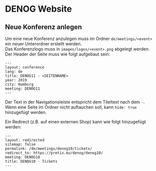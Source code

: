 # DENOG Website

## Neue Konferenz anlegen

Um eine neue Konferenz anzulegen muss im Ordner `de/meetings/<event>` ein neuer Unterordner erstellt werden.  
Das Konferenzlogo muss in `images/logos/<event>.png` abgelegt werden.  
Der Header der Seite muss wie folgt aufgebaut sein:
```
---
layout: conference
lang: de
title: DENOG11 - <SEITENNAME>
year: 2019
city: Hamburg
meeting: DENOG11
---
```
  
Der Text in der Navigationsleiste entspricht dem Titeltext nach dem `-`.  
Wenn eine Seite im Ordner nicht auftauchen soll, kann `hide: true` hinzugefügt werden.
  
Ein Redirect (z.B. auf einen externen Shop) kann wie folgt hinzugefügt werden:
```
---
layout: redirected
sitemap: false
permalink: /de/meetings/denog10/tickets/
redirect_to: https://pretix.eu/denog/denog10/
meeting: DENOG10
title: DENOG10 - Tickets
---
```